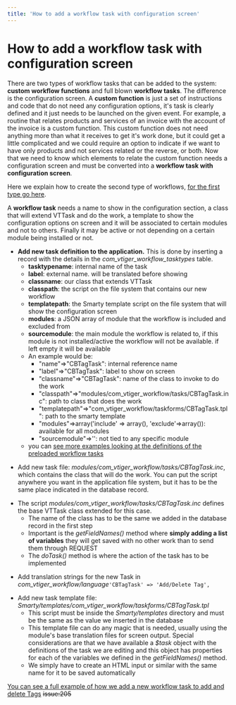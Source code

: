 ```yaml
---
title: 'How to add a workflow task with configuration screen'
---
```


How to add a workflow task with configuration screen
====================================================

There are two types of workflow tasks that can be added to the system:
**custom workflow functions** and full blown **workflow tasks**. The
difference is the configuration screen. A **custom function** is just a
set of instructions and code that do not need any configuration options,
it's task is clearly defined and it just needs to be launched on the
given event. For example, a routine that relates products and services
of an invoice with the account of the invoice is a custom function. This
custom function does not need anything more than what it receives to get
it's work done, but it could get a little complicated and we could
require an option to indicate if we want to have only products and not
services related or the reverse, or both. Now that we need to know which
elements to relate the custom function needs a configuration screen and
must be converted into a **workflow task with configuration screen**.

Here we explain how to create the second type of workflows, [for the
first type go here](/en/devel/addworkflowfunction).

A **workflow task** needs a name to show in the configuration section, a
class that will extend VTTask and do the work, a template to show the
configuration options on screen and it will be associated to certain
modules and not to others. Finally it may be active or not depending on
a certain module being installed or not.

-   **Add new task definition to the application.** This is done by
    inserting a record with the details in the
    *com\_vtiger\_workflow\_tasktypes* table.
    -   **tasktypename**: internal name of the task
    -   **label**: external name. will be translated before showing
    -   **classname**: our class that extends VTTask
    -   **classpath**: the script on the file system that contains our
        new workflow
    -   **templatepath**: the Smarty template script on the file system
        that will show the configuration screen
    -   **modules**: a JSON array of module that the workflow is
        included and excluded from
    -   **sourcemodule**: the main module the workflow is related to, if
        this module is not installed/active the workflow will not be
        available. if left empty it will be available
    -   An example would be:
        -   "name"=&gt;"CBTagTask": internal reference name
        -   "label"=&gt;"CBTagTask": label to show on screen
        -   "classname"=&gt;"CBTagTask": name of the class to invoke to
            do the work
        -   "classpath"=&gt;"modules/com\_vtiger\_workflow/tasks/CBTagTask.inc":
            path to class that does the work
        -   "templatepath"=&gt;"com\_vtiger\_workflow/taskforms/CBTagTask.tpl":
            path to the smarty template
        -   "modules"=&gt;array('include' =&gt; array(),
            'exclude'=&gt;array()): available for all modules
        -   "sourcemodule"=&gt;'': not tied to any specific module
    -   you can [see more examples looking at the definitions of the
        preloaded workflow
        tasks](https://github.com/tsolucio/corebos/blob/master/build/changeSets/create_workflow_taskstype.php)

<!-- -->

-   Add new task file:
    *modules/com\_vtiger\_workflow/tasks/CBTagTask.inc*, which contains
    the class that will do the work. You can put the script anywhere you
    want in the application file system, but it has to be the same place
    indicated in the database record.

<!-- -->

-   The script *modules/com\_vtiger\_workflow/tasks/CBTagTask.inc*
    defines the base VTTask class extended for this case.
    -   The name of the class has to be the same we added in the
        database record in the first step
    -   Important is the *getFieldNames()* method where **simply adding
        a list of variables** they will get saved with no other work
        than to send them through REQUEST
    -   The *doTask()* method is where the action of the task has to be
        implemented

<!-- -->

-   Add translation strings for the new Task in
    *com\_vtiger\_workflow/language*`'CBTagTask' => 'Add/Delete Tag',`

<!-- -->

-   Add new task template file:
    *Smarty/templates/com\_vtiger\_workflow/taskforms/CBTagTask.tpl*
    -   This script must be inside the *Smarty/templates* directory and
        must be the same as the value we inserted in the database
    -   This template file can do any magic that is needed, usually
        using the module's base translation files for screen output.
        Special considerations are that we have available a *$task*
        object with the definitions of the task we are editing and this
        object has properties for each of the variables we defined in
        the *getFieldNames()* method.
    -   We simply have to create an HTML input or similar with the same
        name for it to be saved automatically

[You can see a full example of how we add a new workflow task to add and
delete
Tags](https://github.com/tsolucio/corebos/commit/ee0ef68abec95ffbd45dc382096cb7372645f0e2)
~~issue:205~~
